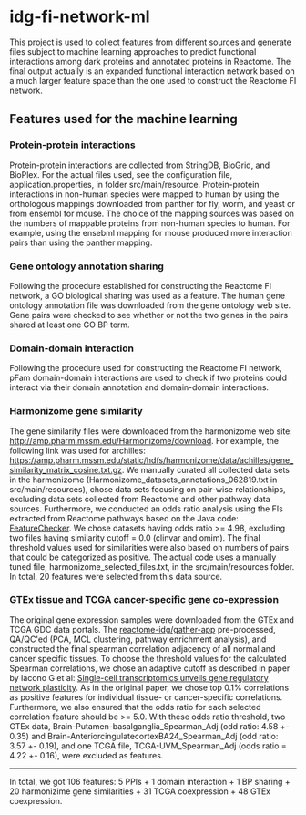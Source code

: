 # idg-fi-network-ml
This project is used to collect features from different sources and generate files subject to machine learning approaches to predict functional interactions among dark proteins and annotated proteins in Reactome. The final output actually is an expanded functional interaction network based on a much larger feature space than the one used to construct the Reactome FI network.

## Features used for the machine learning

### Protein-protein interactions
Protein-protein interactions are collected from StringDB, BioGrid, and BioPlex. For the actual files used, see the configuration file, application.properties, in folder src/main/resource. Protein-protein interactions in non-human species were mapped to human by using the orthologous mappings downloaded from panther for fly, worm, and yeast or from ensembl for mouse. The choice of the mapping sources was based on the numbers of mappable proteins from non-human species to human. For example, using the ensebml mapping for mouse produced more interaction pairs than using the panther mapping.

### Gene ontology annotation sharing
Following the procedure established for constructing the Reactome FI network, a  GO biological sharing was used as a feature. The human gene ontology annotation file was downloaded from the gene ontology web site. Gene pairs were checked to see whether or not the two genes in the pairs shared at least one GO BP term. 

### Domain-domain interaction
Following the procedure used for constructing the Reactome FI network, pFam domain-domain interactions are used to check if two proteins could interact via their domain annotation and domain-domain interactions.

### Harmonizome gene similarity
The gene similarity files were downloaded from the harmonizome web site: http://amp.pharm.mssm.edu/Harmonizome/download. For example, the following link was used for archilles: https://amp.pharm.mssm.edu/static/hdfs/harmonizome/data/achilles/gene_similarity_matrix_cosine.txt.gz. We manually curated all collected data sets in the harmonizome (Harmonizome_datasets_annotations_062819.txt in src/main/resources), chose data sets focusing on pair-wise relationships, excluding data sets collected from Reactome and other pathway data sources. Furthermore, we conducted an odds ratio analysis using the FIs extracted from Reactome pathways based on the Java code: [FeatureChecker](https://github.com/reactome/fi_network_build/blob/master/src/org/reactome/fi/util/FeatureChecker.java). We chose datasets having odds ratio >= 4.98, excluding two files having similarity cutoff = 0.0 (clinvar and omim). The final threshold values used for similarities were also based on numbers of pairs that could be categorized as positive. The actual code uses a manually tuned file, harmonizome_selected_files.txt, in the src/main/resources folder. In total, 20 features were selected from this data source.

### GTEx tissue and TCGA cancer-specific gene co-expression
The original gene expression samples were downloaded from the GTEx and TCGA GDC data portals. The [reactome-idg/gather-app](https://github.com/reactome-idg/gather-app) pre-processed, QA/QC'ed (PCA, MCL clustering, pathway enrichment analysis), and constructed the final spearman correlation adjacency of all normal and cancer specific tissues. To choose the threshold values for the calculated Spearman correlations, we chose an adaptive cutoff as described in paper by Iacono G et al: [Single-cell transcriptomics unveils gene regulatory network plasticity](https://genomebiology.biomedcentral.com/articles/10.1186/s13059-019-1713-4). As in the original paper, we chose top 0.1% correlations as positive features for individual tissue- or cancer-specific correlations. Furthermore, we also ensured that the odds ratio for each selected correlation feature should be >= 5.0. With these odds ratio threshold, two GTEx data, Brain-Putamen-basalganglia_Spearman_Adj (odd ratio: 4.58 +- 0.35) and Brain-AnteriorcingulatecortexBA24_Spearman_Adj (odd ratio: 3.57 +- 0.19), and one TCGA file, TCGA-UVM_Spearman_Adj (odds ratio = 4.22 +- 0.16), were excluded as features.

---

In total, we got 106 features: 5 PPIs + 1 domain interaction + 1 BP sharing + 20 harmonizime gene similarities + 31 TCGA coexpression + 48 GTEx coexpression.


